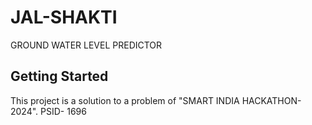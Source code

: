 # JAL-SHAKTI

GROUND WATER LEVEL PREDICTOR

## Getting Started

This project is a solution to a problem of "SMART INDIA HACKATHON-2024".
PSID- 1696

